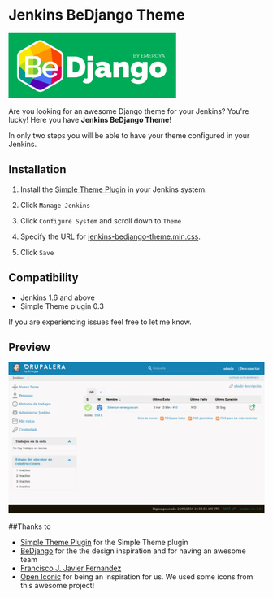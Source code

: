# Jenkins BeDjango Theme

<img src="src/img/bedjango_logo.png" alt="" height="128" />
&nbsp;&nbsp;
<img src="http://jenkins.io/images/logo_128.png" alt="" />

Are you looking for an awesome Django theme for your Jenkins? You're lucky! Here you have **Jenkins BeDjango Theme**!

In only two steps you will be able to have your theme configured in your Jenkins.

## Installation

1. Install the [Simple Theme Plugin][jenkins-simple-theme] in your Jenkins system.

1. Click `Manage Jenkins`

1. Click `Configure System` and scroll down to `Theme`

1. Specify the URL for [jenkins-bedjango-theme.min.css][jenkins-simple-theme-min].

1. Click `Save`

## Compatibility
- Jenkins 1.6 and above
- Simple Theme plugin 0.3

If you are experiencing issues feel free to let me know.

## Preview

<img src="src/img/BeDjangoLook%26Feel.png" />

##Thanks to
- [Simple Theme Plugin][jenkins-simple-theme] for the Simple Theme plugin
- [BeDjango][bedjango] for the the design inspiration and for having an awesome team
- [Francisco J. Javier Fernandez][jfernandez89]
- [Open Iconic][open-iconic] for being an inspiration for us. We used some icons from this awesome project!


[jenkins-simple-theme]: https://wiki.jenkins-ci.org/display/JENKINS/Simple+Theme+Plugin
[jenkins-simple-theme-min]: https://cdn.rawgit.com/agomezmoron/jenkins-simple-theme-bedjango/master/dist/css/jenkins-bedjango-theme.min.css
[bedjango]: http://www.lbedjango.com/
[jfernandez89]: https://github.com/jfernandez89
[open-iconic]: https://github.com/iconic/open-iconic
